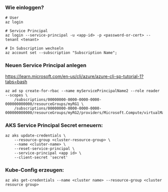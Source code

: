 

### Wie einloggen?
```shell
# User
az login 

# Service Principal
az login --service-principal -u <app-id> -p <password-or-cert> --tenant <tenant>

# In Subscription wechseln
az account set --subscription "Subscription Name";
```


### Neuen Service Principal anlegen 
https://learn.microsoft.com/en-us/cli/azure/azure-cli-sp-tutorial-1?tabs=bash
```shell
az ad sp create-for-rbac --name myServicePrincipalName2 --role reader --scopes \
    /subscriptions/00000000-0000-0000-0000-000000000000/resourceGroups/myRG1 \
    /subscriptions/00000000-0000-0000-0000-000000000000/resourceGroups/myRG2/providers/Microsoft.Compute/virtualMachines/myVM
```


### AKS Service Principal Secret erneuern:
```shell
az aks update-credentials \
    --resource-group <cluster-resource-group> \
    --name <cluster-name> \
    --reset-service-principal \
    --service-principal <app id> \
    --client-secret 'secret'
```


### Kube-Config erzeugen:
```shell
az aks get-credentials --name <cluster name> --resource-group <cluster resource group>
```
